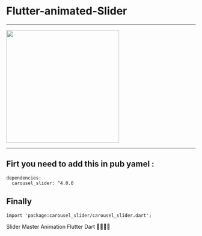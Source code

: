 # Flutter-animated-Slider

<hr>

<img src="https://user-images.githubusercontent.com/69757558/145676499-65ac250a-861a-4039-b1ff-96e61ad380b3.png" width="300" />

<hr>
<h2>Firt you need to add this in pub yamel :</h2>


<pre><code>dependencies:
  carousel_slider: ^4.0.0
</code></pre>

<h2>Finally</h2>
<pre><code>import 'package:carousel_slider/carousel_slider.dart';
</code></pre>



Slider Master Animation Flutter Dart 🐱‍👤🐱‍👤

